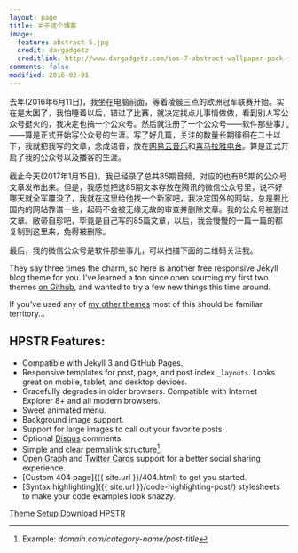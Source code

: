 ```yaml
---
layout: page
title: 关于这个博客
image:
  feature: abstract-5.jpg
  credit: dargadgetz
  creditlink: http://www.dargadgetz.com/ios-7-abstract-wallpaper-pack-for-iphone-5-and-ipod-touch-retina/
comments: false
modified: 2016-02-01
---
```


去年(2016年6月11日)，我坐在电脑前面，等着凌晨三点的欧洲冠军联赛开始。实在是太困了，我怕睡着以后，错过了比赛，就决定找点儿事情做做，看到别人写公众号挺火的，我决定也搞一个公众号。然后就注册了一个公众号——软件那些事儿——算是正式开始写公众号的生涯。写了好几篇，关注的数量长期徘徊在二十以下，我就把我写的文章，念成语音，放在[网易云音乐](http://music.163.com/#/djradio?id=336387122)和[喜马拉雅电台](http://www.ximalaya.com/46905980/profile)。算是正式开启了我的公众号以及播客的生涯。

截止今天(2017年1月15日)，我已经录了总共85期音频，对应的也有85期的公众号文章发布出来。但是，我感觉把这85期文本存放在腾讯的微信公众号里，说不好哪天就全军覆没了，我就在这里给他找一个新家吧，我决定国外的网站，总是要比国内的网站靠谱一些，起码不会被无缘无故的审查并删除文章。我的公众号被删过文章。敝帚自珍吧，毕竟是自己写的85篇文章，以后，我会慢慢的一篇一篇的都复制到这里来，免得被删除。

最后，我的微信公众号是软件那些事儿，可以扫描下面的二维码关注我。

They say three times the charm, so here is another free responsive Jekyll blog theme for you. I've learned a ton since open sourcing my first two themes [on Github](http://github.com/mmistakes), and wanted to try a few new things this time around. 

If you've used any of [my other themes](http://mademistakes.com/work/jekyll-themes/) most of this should be familiar territory...

## HPSTR Features:

* Compatible with Jekyll 3 and GitHub Pages.
* Responsive templates for post, page, and post index `_layouts`. Looks great on mobile, tablet, and desktop devices.
* Gracefully degrades in older browsers. Compatible with Internet Explorer 8+ and all modern browsers.  
* Sweet animated menu.
* Background image support.
* Support for large images to call out your favorite posts.
* Optional [Disqus](http://disqus.com) comments.
* Simple and clear permalink structure[^1].
* [Open Graph](https://developers.facebook.com/docs/opengraph/) and [Twitter Cards](https://dev.twitter.com/docs/cards) support for a better social sharing experience.
* [Custom 404 page]({{ site.url }}/404.html) to get you started.
* [Syntax highlighting]({{ site.url }}/code-highlighting-post/) stylesheets to make your code examples look snazzy.

<div markdown="0"><a href="{{ site.url }}/theme-setup/" class="btn btn-info">Theme Setup</a> <a href="https://github.com/mmistakes/hpstr-jekyll-theme" class="btn btn-success">Download HPSTR</a></div>

[^1]: Example: *domain.com/category-name/post-title*
